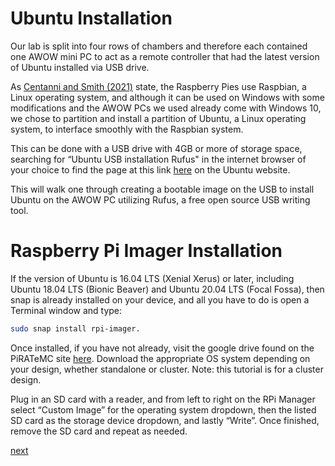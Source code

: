 # Ubuntu Installation

Our lab is split into four rows of chambers and therefore each contained one AWOW mini PC to act as a remote controller that had the latest version of Ubuntu installed via USB drive. 

As [Centanni and Smith (2021)](https://www.biorxiv.org/content/10.1101/2021.07.23.453577v2.full) state, the Raspberry Pies use Raspbian, a Linux operating system, and although it can be used on Windows with some modifications and the AWOW PCs we used already come with Windows 10, we chose to partition and install a partition of Ubuntu, a Linux operating system, to interface smoothly with the Raspbian system. 

This can be done with a USB drive with 4GB or more of storage space, searching for “Ubuntu USB installation Rufus" in the internet browser of your choice to find the page at this link [here](https://ubuntu.com/tutorials/create-a-usb-stick-on-windows#1-overview) on the Ubuntu website.

This will walk one through creating a bootable image on the USB to install Ubuntu on the AWOW PC utilizing Rufus, a free open source USB writing tool.

#

# Raspberry Pi Imager Installation

If the version of Ubuntu is 16.04 LTS (Xenial Xerus) or later, including Ubuntu 18.04 LTS (Bionic Beaver) and Ubuntu 20.04 LTS (Focal Fossa), then snap is already installed on your device, and all you have to do is open a Terminal window and type:
```bash
sudo snap install rpi-imager. 
```
Once installed, if you have not already, visit the google drive found on the PiRATeMC site [here](https://drive.google.com/drive/folders/1Y9IGVBCkBdnRykqMNaKmlipFwnT6WQuY).
Download the appropriate OS system depending on your design, whether standalone or cluster. Note: this tutorial is for a cluster design. 

Plug in an SD card with a reader, and from left to right on the RPi Manager select “Custom Image” for the operating system dropdown, then the listed SD card as the storage device dropdown, and lastly “Write”. Once finished, remove the SD card and repeat as needed.

[next](https://github.com/George-LabX/raspicluster/blob/main/Tutorial/2remote_setup.md)
